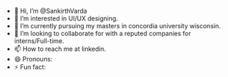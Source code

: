 - 👋 Hi, I’m @SankirthVarda
- 👀 I’m interested in UI/UX designing.
- 🌱 I’m currently pursuing my masters in concordia university wisconsin.
- 💞️ I’m looking to collaborate for with a reputed companies for interns/Full-time.
- 📫 How to reach me at linkedin.
- 😄 Pronouns:
- ⚡ Fun fact:

<!---
SankirthVarda/SankirthVarda is a ✨ special ✨ repository because its `README.md` (this file) appears on your GitHub profile.
You can click the Preview link to take a look at your changes.
--->
